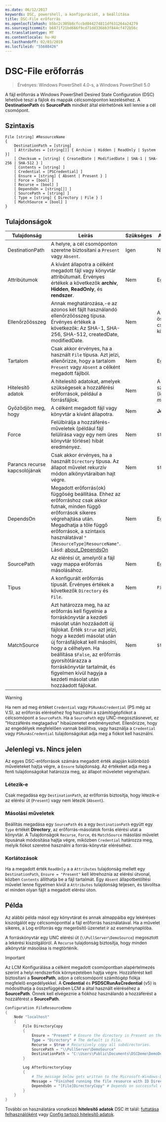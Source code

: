```yaml
---
ms.date: 06/12/2017
keywords: DSC, powershell, a konfigurációt, a beállítása
title: DSC-File erőforrás
ms.openlocfilehash: b5bc2c305b8cfccbd044274811df631264a24279
ms.sourcegitcommit: b6871f21bd666f9cd71dd336bb3f844cf472b56c
ms.translationtype: MT
ms.contentlocale: hu-HU
ms.lasthandoff: 02/03/2019
ms.locfileid: "55688426"
---
```

# <a name="dsc-file-resource"></a>DSC-File erőforrás

> Érvényes: Windows PowerShell 4.0-s, a Windows PowerShell 5.0

A fájl erőforrás a Windows PowerShell Desired State Configuration (DSC) lehetővé teszi a fájlok és mappák célcsomóponton kezeléséhez. A **DestinationPath** és **SourcePath** mindkét által elérhetőnek kell lennie a cél csomópont.

## <a name="syntax"></a>Szintaxis

```
File [string] #ResourceName
{
    DestinationPath = [string]
    [ Attributes = [string[]] { Archive | Hidden | ReadOnly | System }]
    [ Checksum = [string] { CreatedDate | ModifiedDate | SHA-1 | SHA-256 | SHA-512 } ]
    [ Contents = [string] ]
    [ Credential = [PSCredential] ]
    [ Ensure = [string] { Absent | Present } ]
    [ Force = [bool] ]
    [ Recurse = [bool] ]
    [ DependsOn = [string[]] ]
    [ SourcePath = [string] ]
    [ Type = [string] { Directory | File } ]
    [ MatchSource = [bool] ]
}
```

## <a name="properties"></a>Tulajdonságok

|Tulajdonság       |Leírás                                                                   |Szükséges|Alapértelmezett|
|---------------|------------------------------------------------------------------------------|--------|-------|
|DestinationPath|A helyre, a cél csomóponton szeretne biztosítani a `Present` vagy `Absent`.|Igen|Nem|
|Attribútumok     |A kívánt állapotra a célként megadott fájl vagy könyvtár attribútumait. Érvényes értékek a következők **archív**, **Hidden**, **ReadOnly**, és **rendszer**.|Nem|Egyik sem|
|Ellenőrzőösszeg      |Annak meghatározása,-e az azonos két fájlt használandó ellenőrzőösszeg típusa. Érvényes értékek a következők: Az SHA-1, SHA-256, SHA-512, createdDate, modifiedDate.|Nem|A rendszer összehasonlítja a csak a fájl vagy könyvtár nevét.|
|Tartalom       |Csak akkor érvényes, ha a használt `File` típusa. Azt jelzi, ellenőrizze, hogy a tartalom `Present` vagy `Absent` a célként megadott fájlból. |Nem|Egyik sem|
|Hitelesítő adatok     |A hitelesítő adatokat, amelyek szükségesek a hozzáférési erőforrások, például a forrásfájlok.|Nem|A célcsomópont számítógépfiókja. (*lásd a megjegyzést*)|
|Győződjön meg, hogy         |A célként megadott fájl vagy könyvtár a kívánt állapotra. |Nem|**Jelen van**|
|Force          |Felülbírálja a hozzáférés-műveletek (például fájl felülírása vagy egy nem üres könyvtár törlése) hibát eredményez.|Nem|`$false`|
|Parancs recurse kapcsolójának        |Csak akkor érvényes, ha a használt `Directory` típusa. Az állapot művelet rekurzív módon alkönyvtáraiban hajt végre.|Nem|`$false`|
|DependsOn      |Megadott erőforrás(ok) függőség beállítása. Ehhez az erőforráshoz csak akkor futnak, minden függő erőforrások sikeres végrehajtása után. Megadhatja a tőle függő erőforrások, a szintaxis használatával `"[ResourceType]ResourceName"`. Lásd: [about_DependsOn](../../../configurations/resource-depends-on.md)|Nem|Egyik sem|
|SourcePath     |Az elérési út, amelyről a fájl vagy mappa erőforrás másolásához.|Nem|Egyik sem|
|Típus           |A konfigurált erőforrás típusát. Érvényes értékek a következők `Directory` és `File`.|Nem|`File`|
|MatchSource    |Azt határozza meg, ha az erőforrás kell figyelnie a forráskönyvtár a kezdeti másolat után hozzáadott új fájlokat. Érték `$true` azt jelzi, hogy a kezdeti másolat után új forrásfájlokat kell másolni, hogy a célhelyen. Ha beállítása `$False`, az erőforrás gyorsítótárazza a forráskönyvtár tartalmát, és figyelmen kívül hagyja a kezdeti másolat után hozzáadott fájlokat.|Nem|`$false`|

> [!WARNING]
> Ha nem ad meg értéket `Credential` vagy `PSRunAsCredential` (PS még az V.5), az erőforrás eléréséhez fog használni a számítógépfiókot a célcsomópont a `SourcePath`.  Ha a `SourcePath` egy UNC-megosztásnevet, ez "Hozzáférés megtagadva" hibaüzenetet eredményezhet. Ellenőrizze, hogy az engedélyek megfelelően vannak beállítva, vagy használja a `Credential` vagy `PSRunAsCredential` tulajdonságokat adja meg a fiókot kell használni.

## <a name="present-vs-absent"></a>Jelenlegi vs. Nincs jelen

Az egyes DSC-erőforrások számára megadott érték alapján különböző műveleteket hajtja végre, a `Ensure` tulajdonság. Az értékeket adja meg a fenti tulajdonságokat határozza meg, az állapot műveletet végrehajtani.

### <a name="existence"></a>Létezik-e

Csak megadása egy `DestinationPath`, az erőforrás biztosítja, hogy létezik-e az elérési út (`Present`) vagy nem létezik (`Absent`).

### <a name="copy-operations"></a>Másolási műveletek

Beállítás megadása egy `SourcePath` és a egy `DestinationPath` együtt egy `Type` értékét **Directory**, az erőforrás-másolatok forrás elérési utat a könyvtár. A Tulajdonságok `Recurse`, `Force`, és `MatchSource` másolási művelet típusának módosítása hajtja végre, miközben `Credential` határozza meg, melyik fiókot szeretné használni a forrás-könyvtár eléréséhez.

### <a name="limitations"></a>Korlátozások

Ha a megadott érték `ReadOnly` a a `Attributes` tulajdonság mellett egy `DestinationPath`, `Ensure = "Present"` kell létrehoznia az elérési útvonal, közben `Contents` állíthatja be a fájl tartalmát.  Egy `Absent` állapotbetöltési művelet lenne figyelmen kívül a `Attributes` tulajdonság teljesen, és távolítsa el minden olyan fájlt a megadott elérési úton.

## <a name="example"></a>Példa

Az alábbi példa másol egy könyvtárat és annak almappáiba egy lekéréses kiszolgálót egy célcsomóponttal a fájl erőforrás használatával. Ha a művelet sikeres, a Log erőforrás egy megerősítő üzenetet ír az eseménynaplóba.

A forráskönyvtár egy UNC elérési út (`\\PullServer\DemoSource`) megosztott a lekérési kiszolgálóról. A `Recurse` tulajdonság biztosítja, hogy minden alkönyvtár másolása is megtörténik.

> [!IMPORTANT]
> Az LCM Konfigurálása a célként megadott csomópontban alapértelmezés szerint a helyi rendszerfiók környezetében hajtja végre. Hozzáférést kell biztosítani a **SourcePath**, adjon a célcsomópont számítógép fiókja megfelelő engedélyekkel. A **Credential** és **PSDSCRunAsCredential** (v5) is módosíthatja a összefüggésben LCM a által használt eléréséhez a **SourcePath**. Önnek kell elvégeznie a fiókhoz használandó a hozzáférést a hozzáférést a **SourcePath**.

```powershell
Configuration FileResourceDemo
{
    Node "localhost"
    {
        File DirectoryCopy
        {
            Ensure = "Present" # Ensure the directory is Present on the target node.
            Type = "Directory" # The default is File.
            Recurse = $true # Recursively copy all subdirectories.
            SourcePath = "\\PullServer\DemoSource"
            DestinationPath = "C:\Users\Public\Documents\DSCDemo\DemoDestination"
        }

        Log AfterDirectoryCopy
        {
            # The message below gets written to the Microsoft-Windows-Desired State Configuration/Analytic log
            Message = "Finished running the file resource with ID DirectoryCopy"
            DependsOn = "[File]DirectoryCopy" # Depends on successful execution of the File resource.
        }
    }
}
```

További on használatára vonatkozó **hitelesítő adatok** DSC itt talál: [futtatása felhasználóként](../../../configurations/runAsUser.md) vagy [Config tartozó hitelesítő adatok](../../../configurations/configDataCredentials.md).
